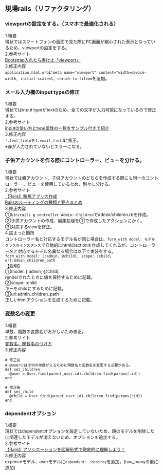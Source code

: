 ## 現場rails（リファクタリング）  
### viewportの設定をする。（スマホで最適化される）  
1.概要  
現状ではスマートフォンの画面で見た際にPC画面が縮小された表示となっているため、viewportの設定をする。  
2.参考サイト  
[Bootstrap入れたら書けよ「viewport」](https://nanayaku.com/rails-viewport/)  
3.修正内容  
`application.html.erb`に`meta name="viewport" content="width=device-width, initial-scale=1, shrink-to-fit=no`を追加。


### メール入力欄のinput typeの修正  
1.概要  
現状ではinput typeがtextのため、全ての文字が入力可能になっているので修正する。  
2.参考サイト  
[inputの使い方とtype属性の一覧をサンプル付きで紹介](https://webliker.info/39533/#toc_8)  
3.修正内容  
`f.text_field`を`f.email_field`に修正。  
※@が入力されていないとエラーになる。  


### 子供アカウントを作る際にコントローラー、ビューを分ける。  
1.概要  
現状では親アカウント、子供アカウントのどちらを作成する際にも同一のコントローラー 、ビューを使用しているため、別々に分ける。  
2.参考サイト  
[【Rails】新規アプリの作成](https://qiita.com/Hal_mai/items/23c553e4af19bfc75c68)  
[Railsのルーティングの種類と要点まとめ](https://qiita.com/senou/items/f1491e53450cb347606b)  
3.修正内容  
①`bin/rails g controller Admin::Children`でadmin/children.rbを作成。  
②子供アカウントの作成、編集処理を①で作成したアクションにかく。  
③対応するviewを修正。  
4.詰まった箇所  
コントローラー名と対応するモデル名が同じ場合は、`form_with model: モデルクラスのインスタンス`で自動的にhtmlのactionを作成してくれるが、コントローラー名と対応するモデル名異なる場合は以下で実装をする。  
`form_with model: [:admin, @child], scope: :child, url:admin_children_path`  
【説明】  
①model: [:admin, @child]  
renderされたときに値を保持するために記載。  
②scope: :child  
キーをchildにするために記載。  
③url:admin_children_path  
正しいhtmlアクションを生成するために記載。  


### 変数名の変更  
1.概要  
単数、複数の変数名がおかしいため修正。  
2.参考サイト  
[変数名、関数名のつけ方](https://kitsune.blog/naming)  
3.修正内容  
```
# 修正前
# @userには子供の単数が入るために関数名と変数名を変更する必要がある。
def set_children
  @user = User.find(parent_user.id).children.find(params[:id])
end
```
```
# 修正後
def set_child
  @child = User.find(parent_user.id).children.find(params[:id])
end
```


### dependentオプション  
1.概要  
現状ではdependentオプションを設定していないため、親のモデルを削除したに関連したモデルが消えないため、オプションを追加する。  
2.参考サイト  
[【Rails】アソシエーションを図解形式で徹底的に理解しよう！](https://pikawaka.com/rails/association)  
3.修正内容  
expenceモデル、userモデルに`dependent: :destroy`を追加。(has_manyの後に追加)  
